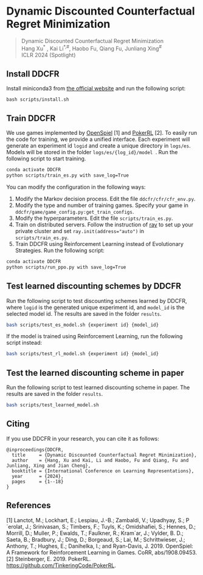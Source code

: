 # Dynamic Discounted Counterfactual Regret Minimization

> Dynamic Discounted Counterfactual Regret Minimization <br>
> Hang Xu<sup>\*</sup> , Kai Li<sup>\*,\#</sup>, Haobo Fu, Qiang Fu, Junliang Xing<sup>#</sup> <br>
> ICLR 2024 (Spotlight)

## Install DDCFR

Install miniconda3 from [the official website](https://docs.conda.io/en/latest/miniconda.html) and run the following script:

```shell
bash scripts/install.sh
```

## Train DDCFR

We use games implemented by [OpenSpiel](https://github.com/deepmind/open_spiel) [1] and [PokerRL](https://github.com/EricSteinberger/PokerRL) [2].  To easily run the code for training, we provide a unified interface. Each experiment will generate an experiment id `logid` and create a unique directory in `logs/es`.  Models will be stored in the folder `logs/es/{log_id}/model `.  Run the following script to start training.
```bash
conda activate DDCFR
python scripts/train_es.py with save_log=True
```

You can modify the configuration in the following ways:

1. Modify the Markov decision process. Edit the file `ddcfr/cfr/cfr_env.py`.
2. Modify the type and number of training games. Specify your game in `ddcfr/game/game_config.py:get_train_configs`.
3. Modify the hyperparameters. Edit the file `scripts/train_es.py`.
4. Train on distributed servers. Follow the instruction of [ray](https://docs.ray.io/en/master/cluster/cloud.html#cluster-private-setup) to set up your private cluster and set `ray.init(address="auto")` in `scripts/train_es.py`.
5. Train DDCFR using Reinforcement Learning instead of Evolutionary Strategies. Run the following script:
```bash
conda activate DDCFR
python scripts/run_ppo.py with save_log=True
```


## Test learned discounting schemes by DDCFR

Run the following script to test discounting schemes learned by DDCFR, where `logid` is the generated unique experiment id, and `model_id` is the selected model id. The results are saved in the folder `results`.

```bash
bash scripts/test_es_model.sh {experiment id} {model_id}
```

If the model is trained using Reinforcement Learning, run the following script instead:
```bash
bash scripts/test_rl_model.sh {experiment id} {model_id}
```

## Test the learned discounting scheme in paper

Run the following script to test learned discounting scheme in paper. The results are saved in the folder `results`.
```bash
bash scripts/test_learned_model.sh
```

## Citing
If you use DDCFR in your research, you can cite it as follows:
```
@inproceedings{DDCFR,
  title     = {Dynamic Discounted Counterfactual Regret Minimization},
  author    = {Hang, Xu and Kai, Li and Haobo, Fu and Qiang, Fu and Junliang, Xing and Jian Cheng},
  booktitle = {International Conference on Learning Representations},
  year      = {2024},
  pages     = {1--18}
}
```

## References
[1] Lanctot, M.; Lockhart, E.; Lespiau, J.-B.; Zambaldi, V.; Upadhyay, S.; P´erolat, J.; Srinivasan, S.; Timbers, F.; Tuyls, K.; Omidshafiei, S.; Hennes, D.; Morrill, D.; Muller, P.; Ewalds, T.; Faulkner, R.; Kram´ar, J.; Vylder, B. D.; Saeta, B.; Bradbury, J.; Ding, D.; Borgeaud, S.; Lai, M.; Schrittwieser, J.; Anthony, T.; Hughes, E.; Danihelka, I.; and Ryan-Davis, J. 2019. OpenSpiel: A Framework for Reinforcement Learning in Games. CoRR, abs/1908.09453.
[2] Steinberger, E. 2019. PokerRL. https://github.com/TinkeringCode/PokerRL.
